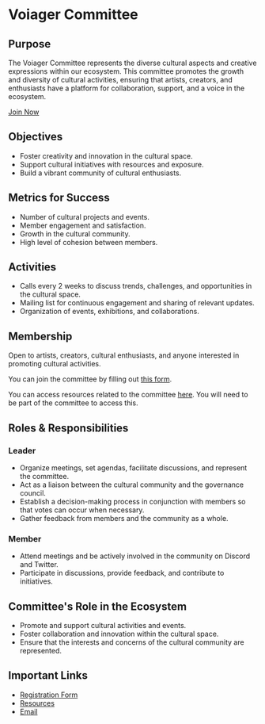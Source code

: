# Voiager Committee

## Purpose

The Voiager Committee represents the diverse cultural aspects and creative expressions within our ecosystem. This committee promotes the growth and diversity of cultural activities, ensuring that artists, creators, and enthusiasts have a platform for collaboration, support, and a voice in the ecosystem.

[Join Now](https://forms.gle/vDt1sgkrm671Uc9q6)

## Objectives

- Foster creativity and innovation in the cultural space.
- Support cultural initiatives with resources and exposure.
- Build a vibrant community of cultural enthusiasts.

## Metrics for Success

- Number of cultural projects and events.
- Member engagement and satisfaction.
- Growth in the cultural community.
- High level of cohesion between members.

## Activities

- Calls every 2 weeks to discuss trends, challenges, and opportunities in the cultural space.
- Mailing list for continuous engagement and sharing of relevant updates.
- Organization of events, exhibitions, and collaborations.

## Membership

Open to artists, creators, cultural enthusiasts, and anyone interested in promoting cultural activities.

You can join the committee by filling out [this form](https://forms.gle/vDt1sgkrm671Uc9q6).

You can access resources related to the committee [here](https://drive.google.com/drive/folders/1eFE60Oy9WwurGwRj5WAvdKazzsF86evh?usp=drive_link). You will need to be part of the committee to access this.

## Roles & Responsibilities

### Leader

- Organize meetings, set agendas, facilitate discussions, and represent the committee.
- Act as a liaison between the cultural community and the governance council.
- Establish a decision-making process in conjunction with members so that votes can occur when necessary.
- Gather feedback from members and the community as a whole.

### Member

- Attend meetings and be actively involved in the community on Discord and Twitter.
- Participate in discussions, provide feedback, and contribute to initiatives.

## Committee's Role in the Ecosystem

- Promote and support cultural activities and events.
- Foster collaboration and innovation within the cultural space.
- Ensure that the interests and concerns of the cultural community are represented.

## Important Links

- [Registration Form](https://forms.gle/vDt1sgkrm671Uc9q6)
- [Resources](https://drive.google.com/drive/folders/1eFE60Oy9WwurGwRj5WAvdKazzsF86evh?usp=sharing)
- [Email](mailto:voiager-committee@voi.network)
